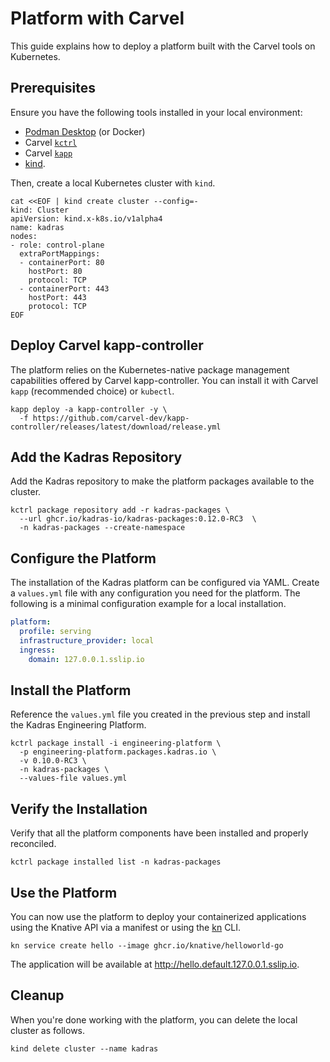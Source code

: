 # Platform with Carvel

This guide explains how to deploy a platform built with the Carvel tools on Kubernetes.

## Prerequisites

Ensure you have the following tools installed in your local environment:

* [Podman Desktop](https://www.thomasvitale.com/podman-desktop-for-java-development) (or Docker)
* Carvel [`kctrl`](https://carvel.dev/kapp-controller/docs/latest/install/#installing-kapp-controller-cli-kctrl)
* Carvel [`kapp`](https://carvel.dev/kapp/docs/latest/install)
* [kind](https://kind.sigs.k8s.io).

Then, create a local Kubernetes cluster with `kind`.

```shell script
cat <<EOF | kind create cluster --config=-
kind: Cluster
apiVersion: kind.x-k8s.io/v1alpha4
name: kadras
nodes:
- role: control-plane
  extraPortMappings:
  - containerPort: 80
    hostPort: 80
    protocol: TCP
  - containerPort: 443
    hostPort: 443
    protocol: TCP
EOF
```

## Deploy Carvel kapp-controller

The platform relies on the Kubernetes-native package management capabilities offered by Carvel kapp-controller. You can install it with Carvel `kapp` (recommended choice) or `kubectl`.

```shell script
kapp deploy -a kapp-controller -y \
  -f https://github.com/carvel-dev/kapp-controller/releases/latest/download/release.yml
```

## Add the Kadras Repository

Add the Kadras repository to make the platform packages available to the cluster.

```shell script
kctrl package repository add -r kadras-packages \
  --url ghcr.io/kadras-io/kadras-packages:0.12.0-RC3  \
  -n kadras-packages --create-namespace
```

## Configure the Platform

The installation of the Kadras platform can be configured via YAML. Create a `values.yml` file with any configuration you need for the platform. The following is a minimal configuration example for a local installation.

```yaml
platform:
  profile: serving
  infrastructure_provider: local
  ingress:
    domain: 127.0.0.1.sslip.io
```

## Install the Platform

Reference the `values.yml` file you created in the previous step and install the Kadras Engineering Platform.

```shell script
kctrl package install -i engineering-platform \
  -p engineering-platform.packages.kadras.io \
  -v 0.10.0-RC3 \
  -n kadras-packages \
  --values-file values.yml
```

## Verify the Installation

Verify that all the platform components have been installed and properly reconciled.

```shell script
kctrl package installed list -n kadras-packages
```

## Use the Platform

You can now use the platform to deploy your containerized applications using the Knative API via a manifest or using the [kn](https://knative.dev/docs/getting-started/quickstart-install/#install-the-knative-cli) CLI.

```shell script
kn service create hello --image ghcr.io/knative/helloworld-go
```

The application will be available at http://hello.default.127.0.0.1.sslip.io.

## Cleanup

When you're done working with the platform, you can delete the local cluster as follows.

```shell script
kind delete cluster --name kadras
```
